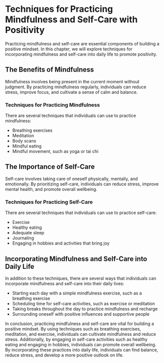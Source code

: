 Techniques for Practicing Mindfulness and Self-Care with Positivity
==================================================================================================================================

Practicing mindfulness and self-care are essential components of building a positive mindset. In this chapter, we will explore techniques for incorporating mindfulness and self-care into daily life to promote positivity.

The Benefits of Mindfulness
---------------------------

Mindfulness involves being present in the current moment without judgment. By practicing mindfulness regularly, individuals can reduce stress, improve focus, and cultivate a sense of calm and balance.

### Techniques for Practicing Mindfulness

There are several techniques that individuals can use to practice mindfulness:

* Breathing exercises
* Meditation
* Body scans
* Mindful eating
* Mindful movement, such as yoga or tai chi

The Importance of Self-Care
---------------------------

Self-care involves taking care of oneself physically, mentally, and emotionally. By prioritizing self-care, individuals can reduce stress, improve mental health, and promote overall wellbeing.

### Techniques for Practicing Self-Care

There are several techniques that individuals can use to practice self-care:

* Exercise
* Healthy eating
* Adequate sleep
* Journaling
* Engaging in hobbies and activities that bring joy

Incorporating Mindfulness and Self-Care into Daily Life
-------------------------------------------------------

In addition to these techniques, there are several ways that individuals can incorporate mindfulness and self-care into their daily lives:

* Starting each day with a simple mindfulness exercise, such as a breathing exercise
* Scheduling time for self-care activities, such as exercise or meditation
* Taking breaks throughout the day to practice mindfulness and recharge
* Surrounding oneself with positive influences and supportive people

In conclusion, practicing mindfulness and self-care are vital for building a positive mindset. By using techniques such as breathing exercises, meditation, and exercise, individuals can cultivate mindfulness and reduce stress. Additionally, by engaging in self-care activities such as healthy eating and engaging in hobbies, individuals can promote overall wellbeing. By incorporating these practices into daily life, individuals can find balance, reduce stress, and develop a more positive outlook on life.
